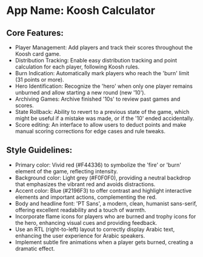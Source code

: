 # **App Name**: Koosh Calculator

## Core Features:

- Player Management: Add players and track their scores throughout the Koosh card game.
- Distribution Tracking: Enable easy distribution tracking and point calculation for each player, following Koosh rules.
- Burn Indication: Automatically mark players who reach the 'burn' limit (31 points or more).
- Hero Identification: Recognize the 'hero' when only one player remains unburned and allow starting a new round (new '10').
- Archiving Games: Archive finished '10s' to review past games and scores.
- State Rollback: Ability to revert to a previous state of the game, which might be useful if a mistake was made, or if the '10' ended accidentally.
- Score editing: An interface to allow users to deduct points and make manual scoring corrections for edge cases and rule tweaks.

## Style Guidelines:

- Primary color: Vivid red (#F44336) to symbolize the 'fire' or 'burn' element of the game, reflecting intensity.
- Background color: Light grey (#F0F0F0), providing a neutral backdrop that emphasizes the vibrant red and avoids distractions.
- Accent color: Blue (#2196F3) to offer contrast and highlight interactive elements and important actions, complementing the red.
- Body and headline font: 'PT Sans', a modern, clean, humanist sans-serif, offering excellent readability and a touch of warmth.
- Incorporate flame icons for players who are burned and trophy icons for the hero, enhancing visual cues and providing feedback.
- Use an RTL (right-to-left) layout to correctly display Arabic text, enhancing the user experience for Arabic speakers.
- Implement subtle fire animations when a player gets burned, creating a dramatic effect.